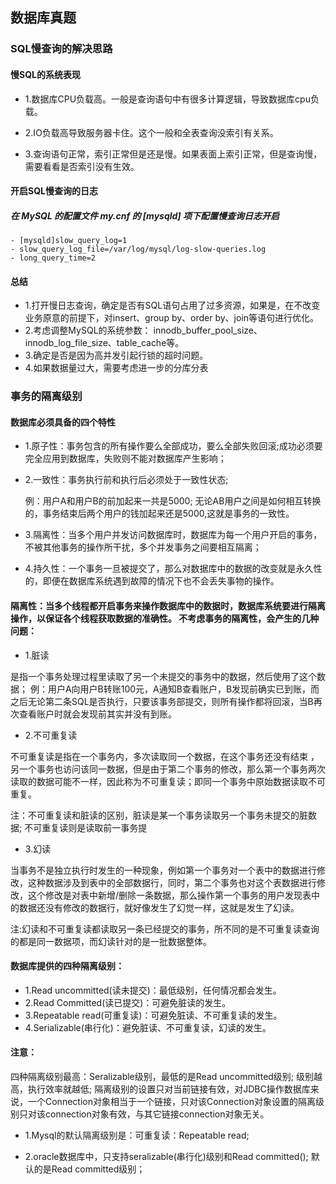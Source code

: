 ## 数据库真题

### SQL慢查询的解决思路

#### 慢SQL的系统表现

* 1.数据库CPU负载高。一般是查询语句中有很多计算逻辑，导致数据库cpu负载。

* 2.IO负载高导致服务器卡住。这个一般和全表查询没索引有关系。

* 3.查询语句正常，索引正常但是还是慢。如果表面上索引正常，但是查询慢，需要看看是否索引没有生效。

#### 开启SQL慢查询的日志

##### 在 MySQL 的配置文件 my.cnf 的 [mysqld] 项下配置慢查询日志开启
    - [mysqld]slow_query_log=1
    - slow_query_log_file=/var/log/mysql/log-slow-queries.log
    - long_query_time=2
#### 总结

* 1.打开慢日志查询，确定是否有SQL语句占用了过多资源，如果是，在不改变业务原意的前提下，对insert、group by、order by、join等语句进行优化。
* 2.考虑调整MySQL的系统参数： innodb_buffer_pool_size、innodb_log_file_size、table_cache等。
* 3.确定是否是因为高并发引起行锁的超时问题。
* 4.如果数据量过大，需要考虑进一步的分库分表

### 事务的隔离级别

#### 数据库必须具备的四个特性

* 1.原子性：事务包含的所有操作要么全部成功，要么全部失败回滚;成功必须要完全应用到数据库，失败则不能对数据库产生影响；

* 2.一致性：事务执行前和执行后必须处于一致性状态;

  例：用户A和用户B的前加起来一共是5000; 无论AB用户之间是如何相互转换的，事务结束后两个用户的钱加起来还是5000,这就是事务的一致性。
 
* 3.隔离性：当多个用户并发访问数据库时，数据库为每一个用户开启的事务，不被其他事务的操作所干扰，多个并发事务之间要相互隔离；

* 4.持久性：一个事务一旦被提交了，那么对数据库中的数据的改变就是永久性的，即便在数据库系统遇到故障的情况下也不会丢失事物的操作。

#### 隔离性：当多个线程都开启事务来操作数据库中的数据时，数据库系统要进行隔离操作，以保证各个线程获取数据的准确性。 不考虑事务的隔离性，会产生的几种问题：

* 1.脏读

是指一个事务处理过程里读取了另一个未提交的事务中的数据，然后使用了这个数据；
例：用户A向用户B转账100元，A通知B查看账户，B发现前确实已到账，而之后无论第二条SQL是否执行，只要该事务部提交，则所有操作都将回滚，当B再次查看账户时就会发现前其实并没有到账。

* 2.不可重复读

不可重复读是指在一个事务内，多次读取同一个数据，在这个事务还没有结束 ，另一个事务也访问该同一数据，但是由于第二个事务的修改，那么第一个事务两次读取的数据可能不一样，因此称为不可重复读；即同一个事务中原始数据读取不可重复。 

注：不可重复读和脏读的区别，脏读是某一个事务读取另一个事务未提交的脏数据; 不可重复读则是读取前一事务提

* 3.幻读

当事务不是独立执行时发生的一种现象，例如第一个事务对一个表中的数据进行修改，这种数据涉及到表中的全部数据行，同时，第二个事务也对这个表数据进行修改，这个修改是对表中新增/删除一条数据，那么操作第一个事务的用户发现表中的数据还没有修改的数据行，就好像发生了幻觉一样，这就是发生了幻读。

注:幻读和不可重复读都读取另一条已经提交的事务，所不同的是不可重复读查询的都是同一数据项，而幻读针对的是一批数据整体。

#### 数据库提供的四种隔离级别：

* 1.Read uncommitted(读未提交)：最低级别，任何情况都会发生。
* 2.Read Committed(读已提交)：可避免脏读的发生。
* 3.Repeatable read(可重复读)：可避免脏读、不可重复读的发生。
* 4.Serializable(串行化)：避免脏读、不可重复读，幻读的发生。
 

#### 注意： 

四种隔离级别最高：Seralizable级别，最低的是Read uncommitted级别; 级别越高，执行效率就越低; 隔离级别的设置只对当前链接有效，对JDBC操作数据库来说，一个Connection对象相当于一个链接，只对该Connection对象设置的隔离级别只对该connection对象有效，与其它链接connection对象无关。


* 1.Mysql的默认隔离级别是：可重复读：Repeatable read;

* 2.oracle数据库中，只支持seralizable(串行化)级别和Read committed(); 默认的是Read committed级别；








